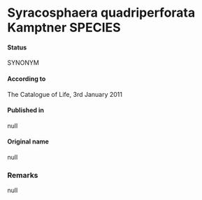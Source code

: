 Syracosphaera quadriperforata Kamptner SPECIES
=======

#### Status
SYNONYM

#### According to
The Catalogue of Life, 3rd January 2011

#### Published in
null

#### Original name
null

### Remarks
null